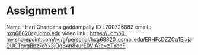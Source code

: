 # Assignment 1

Name : Hari Chandana gaddampally
ID : 700726882
email : hxg68820@ucmo.edu
video link : https://ucmo0-my.sharepoint.com/:v:/g/personal/hxg68820_ucmo_edu/ERHFsDZZCq1BjxjaDUCTgvgBbz7oYx3jOgB4n8kurE0VIA?e=zTYeoF


